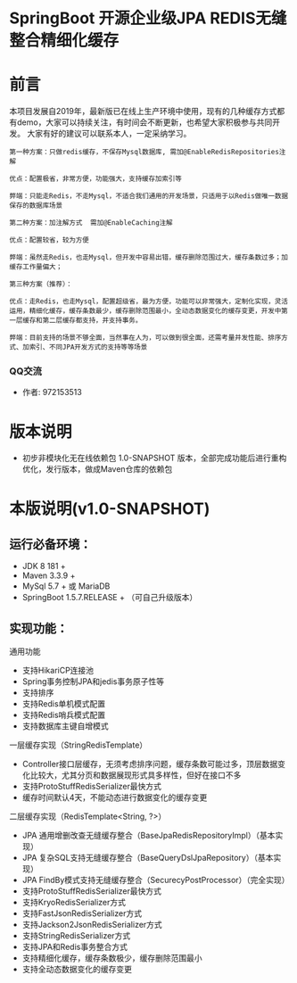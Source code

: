 SpringBoot 开源企业级JPA REDIS无缝整合精细化缓存
======


# 前言

本项目发展自2019年，最新版已在线上生产环境中使用，现有的几种缓存方式都有demo，大家可以持续关注，有时间会不断更新，也希望大家积极参与共同开发。
大家有好的建议可以联系本人，一定采纳学习。

```
第一种方案：只做redis缓存，不保存Mysql数据库, 需加@EnableRedisRepositories注解

优点：配置极省，非常方便，功能强大，支持缓存加索引等

弊端：只能走Redis，不走Mysql，不适合我们通用的开发场景，只适用于以Redis做唯一数据保存的数据库场景
```

```
第二种方案：加注解方式  需加@EnableCaching注解

优点：配置较省，较为方便

弊端：虽然走Redis，也走Mysql，但开发中容易出错，缓存删除范围过大，缓存条数过多；加缓存工作量偏大；
```

```
第三种方案（推荐）：

优点：走Redis，也走Mysql，配置超级省，最为方便，功能可以非常强大，定制化实现，灵活运用，精细化缓存，缓存条数最少，缓存删除范围最小，全动态数据变化的缓存变更，开发中第一层缓存和第二层缓存都支持，并支持事务。

弊端：目前支持的场景不够全面，当然事在人为，可以做到很全面，还需考量并发性能、排序方式、加索引、不同JPA开发方式的支持等等场景
```

### QQ交流
*  作者: 972153513

# 版本说明

*   初步非模块化无在线依赖包 1.0-SNAPSHOT 版本，全部完成功能后进行重构优化，发行版本，做成Maven仓库的依赖包

# 本版说明(v1.0-SNAPSHOT)

## 运行必备环境：

*   JDK 8 181 +
*   Maven 3.3.9 +
*   MySql 5.7 + 或 MariaDB
*   SpringBoot 1.5.7.RELEASE + （可自己升级版本）

## 实现功能：

通用功能
*   支持HikariCP连接池
*   Spring事务控制JPA和jedis事务原子性等
*   支持排序
*   支持Redis单机模式配置
*   支持Redis哨兵模式配置
*   支持数据库主键自增模式

一层缓存实现（StringRedisTemplate）
*   Controller接口层缓存，无须考虑排序问题，缓存条数可能过多，顶层数据变化比较大，尤其分页和数据展现形式具多样性，但好在接口不多
*   支持ProtoStuffRedisSerializer最快方式
*   缓存时间默认4天，不能动态进行数据变化的缓存变更

二层缓存实现（RedisTemplate<String, ?>）
*   JPA 通用增删改查无缝缓存整合（BaseJpaRedisRepositoryImpl）（基本实现）
*   JPA 复杂SQL支持无缝缓存整合（BaseQueryDslJpaRepository）（基本实现）
*   JPA FindBy模式支持无缝缓存整合（SecurecyPostProcessor）（完全实现）
*   支持ProtoStuffRedisSerializer最快方式
*   支持KryoRedisSerializer方式
*   支持FastJsonRedisSerializer方式
*   支持Jackson2JsonRedisSerializer方式
*   支持StringRedisSerializer方式
*   支持JPA和Redis事务整合方式
*   支持精细化缓存，缓存条数极少，缓存删除范围最小
*   支持全动态数据变化的缓存变更